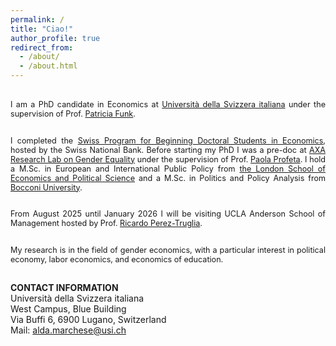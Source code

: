 ```yaml
---
permalink: /
title: "Ciao!"
author_profile: true
redirect_from: 
  - /about/
  - /about.html
---
```

<br>
<div style="text-align: justify; font-size: 0.9em;">
I am a PhD candidate in Economics at <a href="https://idep.usi.ch">Università della Svizzera italiana</a> under the supervision of Prof.  <a href="https://sites.google.com/site/patriciafelicitasfunk/">Patricia Funk</a>.
<br><br>

I completed the <a href="https://szgerzensee.ch">Swiss Program for Beginning Doctoral Students in Economics</a>, hosted by the Swiss National Bank. Before starting my PhD I was a pre-doc at <a href="https://genderlab.unibocconi.eu">AXA Research Lab on Gender Equality</a> under the supervision of Prof. <a href="https://sites.google.com/view/paola-profeta">Paola Profeta</a>. I hold a M.Sc. in European and International Public Policy from <a href="https://www.lse.ac.uk">the London School of Economics and Political Science</a> and a M.Sc. in Politics and Policy Analysis from <a href="https://www.unibocconi.it/en">Bocconi University</a>.
<br><br>

From August 2025 until January 2026 I will be visiting UCLA Anderson School of Management hosted by Prof. <a href="http://ricardotruglia.bol.ucla.edu">Ricardo Perez-Truglia</a>. 
<br><br>


My research is in the field of gender economics, with a particular interest in political economy, labor economics, and economics of education.
<br><br>
</div>

**CONTACT INFORMATION** <br>
Università della Svizzera italiana <br>
West Campus, Blue Building <br>
Via Buffi 6, 6900 Lugano, Switzerland<br> 
Mail: <a href="mailto:alda.marchese@usi.ch">alda.marchese@usi.ch</a>

